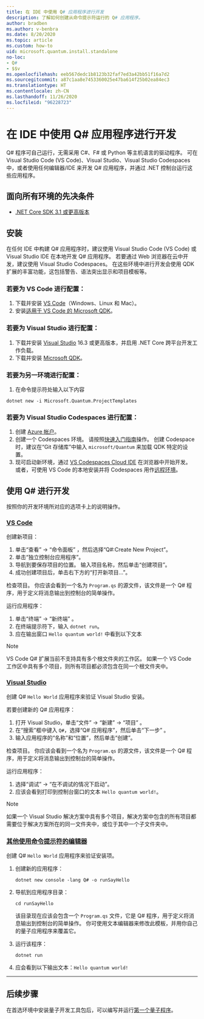 ```yaml
---
title: 在 IDE 中使用 Q# 应用程序进行开发
description: 了解如何创建从命令提示符运行的 Q# 应用程序。
author: bradben
ms.author: v-benbra
ms.date: 8/20/2020
ms.topic: article
ms.custom: how-to
uid: microsoft.quantum.install.standalone
no-loc:
- Q#
- $$v
ms.openlocfilehash: eeb567dedc1b8123b32faf7ed3a42bb51f16a7d2
ms.sourcegitcommit: a87c1aa8e7453360025e47ba614f25b02ea84ec3
ms.translationtype: HT
ms.contentlocale: zh-CN
ms.lasthandoff: 11/26/2020
ms.locfileid: "96228723"
---
```

# <a name="develop-with-no-locq-applications-in-an-ide"></a>在 IDE 中使用 Q# 应用程序进行开发

Q# 程序可自己运行，无需采用 C#、F# 或 Python 等主机语言的驱动程序。 可在 Visual Studio Code (VS Code)、Visual Studio、Visual Studio Codespaces 中，或者使用任何编辑器/IDE 来开发 Q# 应用程序，并通过 .NET 控制台运行这些应用程序。 

## <a name="prerequisites-for-all-environments"></a>面向所有环境的先决条件

- [.NET Core SDK 3.1 或更高版本](https://www.microsoft.com/net/download)

## <a name="installation"></a>安装

在任何 IDE 中构建 Q# 应用程序时，建议使用 Visual Studio Code (VS Code) 或 Visual Studio IDE 在本地开发 Q# 应用程序。 若要通过 Web 浏览器在云中开发，建议使用 Visual Studio Codespaces。 在这些环境中进行开发会使用 QDK 扩展的丰富功能，这包括警告、语法突出显示和项目模板等。 

### <a name="to-configure-for-vs-code"></a>若要为 VS Code 进行配置：

1. 下载并安装 [VS Code](https://code.visualstudio.com/download)（Windows、Linux 和 Mac）。
2. 安装[适用于 VS Code 的 Microsoft QDK](https://marketplace.visualstudio.com/items?itemName=quantum.quantum-devkit-vscode)。

### <a name="to-configure-for-visual-studio"></a>若要为 Visual Studio 进行配置：

1. 下载并安装 [Visual Studio](https://visualstudio.microsoft.com/downloads/) 16.3 或更高版本，并启用 .NET Core 跨平台开发工作负载。
2. 下载并安装 [Microsoft QDK](https://marketplace.visualstudio.com/items?itemName=quantum.DevKit)。

### <a name="to-configure-for-another-environment"></a>若要为另一环境进行配置： 

1. 在命令提示符处输入以下内容

```dotnetcli
dotnet new -i Microsoft.Quantum.ProjectTemplates
```

### <a name="to-configure-for-visual-studio-codespaces"></a>若要为 Visual Studio Codespaces 进行配置：

1. 创建 [Azure 帐户](https://azure.microsoft.com/free/)。
2. 创建一个 Codespaces 环境。 请按照[快速入门指南](https://docs.microsoft.com/visualstudio/codespaces/quickstarts/browser)操作。 创建 Codespace 时，建议在“Git 存储库”中输入 `microsoft/Quantum` 来加载 QDK 特定的设置。
3. 现可启动新环境，通过 [VS Codespaces Cloud IDE](https://online.visualstudio.com/environments) 在浏览器中开始开发。 或者，可使用 VS Code 的本地安装并将 Codespaces 用作[远程环境](https://docs.microsoft.com/visualstudio/online/how-to/vscode)。

## <a name="develop-with-no-locq"></a>使用 Q# 进行开发

按照你的开发环境所对应的选项卡上的说明操作。

### <a name="vs-code"></a>[VS Code](#tab/tabid-vscode)

创建新项目：

1. 单击“查看” -> “命令面板” ，然后选择“Q#:Create New Project”。
2. 单击“独立控制台应用程序”。
3. 导航到要保存项目的位置。 输入项目名称，然后单击“创建项目”。
4. 成功创建项目后，单击右下方的“打开新项目…”。

检查项目。 你应该会看到一个名为 `Program.qs` 的源文件，该文件是一个 Q# 程序，用于定义将消息输出到控制台的简单操作。

运行应用程序：

1. 单击“终端” -> “新终端” 。
2. 在终端提示符下，输入 `dotnet run`。
3. 应在输出窗口 `Hello quantum world!` 中看到以下文本

> [!NOTE]
> VS Code Q# 扩展当前不支持具有多个根文件夹的工作区。 如果一个 VS Code 工作区中具有多个项目，则所有项目都必须包含在同一个根文件夹中。

### <a name="visual-studio"></a>[Visual Studio](#tab/tabid-vs)

创建 Q# `Hello World` 应用程序来验证 Visual Studio 安装。

若要创建新的 Q# 应用程序：

1. 打开 Visual Studio，单击“文件” -> “新建” -> “项目”  。
2. 在“搜索”框中键入 `Q#`，选择“Q# 应用程序”，然后单击“下一步” 。
3. 输入应用程序的“名称”和“位置”，然后单击“创建”。


检查项目。 你应该会看到一个名为 `Program.qs` 的源文件，该文件是一个 Q# 程序，用于定义将消息输出到控制台的简单操作。

运行应用程序：

1. 选择“调试” -> “在不调试的情况下启动”。
2. 应该会看到打印到控制台窗口的文本 `Hello quantum world!`。

> [!NOTE]
> 如果一个 Visual Studio 解决方案中具有多个项目，解决方案中包含的所有项目都需要位于解决方案所在的同一文件夹中，或位于其中一个子文件夹中。  

### <a name="other-editors-with-the-command-prompt"></a>[其他使用命令提示符的编辑器](#tab/tabid-cmdline)

创建 Q# `Hello World` 应用程序来验证安装项。

1. 创建新的应用程序：

    ```dotnetcli
    dotnet new console -lang Q# -o runSayHello
    ```

1. 导航到应用程序目录：

    ```dotnetcli
    cd runSayHello
    ```

    该目录现在应该会包含一个 `Program.qs` 文件，它是 Q# 程序，用于定义将消息输出到控制台的简单操作。 你可使用文本编辑器来修改此模板，并用你自己的量子应用程序来覆盖它。 

1. 运行该程序：

    ```dotnetcli
    dotnet run
    ```

1. 应会看到以下输出文本：`Hello quantum world!`

***

## <a name="next-steps"></a>后续步骤

在首选环境中安装量子开发工具包后，可以编写并运行[第一个量子程序](xref:microsoft.quantum.quickstarts.qrng)。
